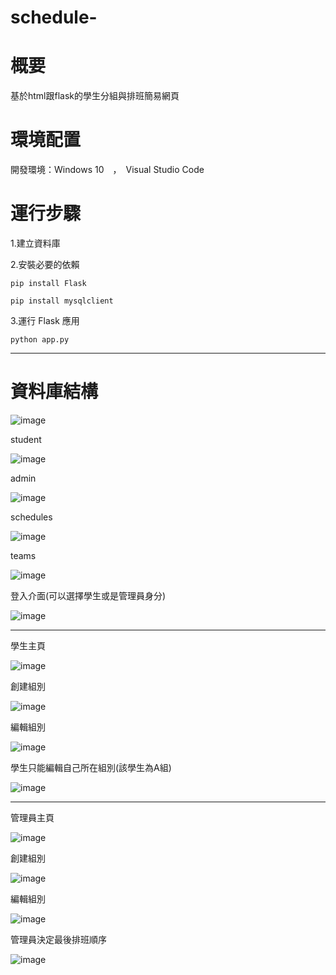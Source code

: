 # schedule-

# 概要

基於html跟flask的學生分組與排班簡易網頁

# 環境配置

開發環境：Windows 10　，　Visual Studio Code

# 運行步驟

1.建立資料庫

2.安裝必要的依賴

`pip install Flask`

`pip install mysqlclient`


3.運行 Flask 應用

`python app.py`

---------------------------------------
# 資料庫結構

![image](https://github.com/user-attachments/assets/196ec587-4e57-4fdf-95a8-1d7aca4d80e3)

student

![image](https://github.com/user-attachments/assets/5c6363b5-0a29-42ae-8f5d-3e8a3f78ae6f)

admin

![image](https://github.com/user-attachments/assets/4bbd4f73-1607-4ee0-8e1c-a6aa60a77d40)

schedules

![image](https://github.com/user-attachments/assets/36b42976-4747-4f73-b561-5e90b031d1a2)

teams

![image](https://github.com/user-attachments/assets/3fa26ebd-ed08-4c90-803d-df1441718252)

登入介面(可以選擇學生或是管理員身分)

![image](https://github.com/user-attachments/assets/fcf73379-cf79-4011-a18f-ef5e3181727c)

---------------------------------------


學生主頁


![image](https://github.com/user-attachments/assets/2b4c16a8-d099-4f59-b9be-9b0d105ba5b5)


創建組別

![image](https://github.com/user-attachments/assets/298f6a6d-85b0-4075-9429-d1c32aa22d76)

編輯組別

![image](https://github.com/user-attachments/assets/0bb50fb1-9ee3-4ab5-8dca-0c81a67b4859)

學生只能編輯自己所在組別(該學生為A組)


![image](https://github.com/user-attachments/assets/0ffd713b-248e-43f6-8af4-45a8ac381e98)

---------------------------------------



管理員主頁

![image](https://github.com/user-attachments/assets/a75f2e7d-34df-4a89-bfbd-d9e679566111)

創建組別

![image](https://github.com/user-attachments/assets/298f6a6d-85b0-4075-9429-d1c32aa22d76)

編輯組別

![image](https://github.com/user-attachments/assets/611b117e-1de6-4919-93d8-d0ee237e4550)

管理員決定最後排班順序

![image](https://github.com/user-attachments/assets/60a28b02-c6c8-495e-a64f-a69e9cb9dcf9)


